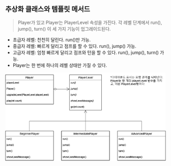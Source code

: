 ## 추상화 클래스와 템플릿 메서드
> Player가 있고 Player는 PlayerLevel 속성을 가진다. 각 레벨 단계에서 run(), jump(), turn() 이 세 가지 기능이 업그레이드된다.
- 초급자 레벨: 천천히 달린다. run()만 가능.
- 중급자 레벨: 빠르게 달리고 점프를 할 수 있다. run(), jump() 가능.
- 고급자 레벨: 엄청 빠르게 달리고 점프와 턴을 할 수 있다. run(), jump(), turn() 가능.
- Player는 한 번에 하나의 레벨 상태만 가질 수 있다.

![png_1](./images/readme_img.png)